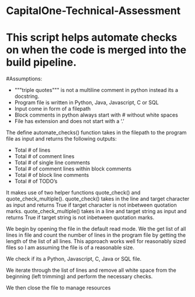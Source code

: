 # CapitalOne-Technical-Assessment
# This script helps automate checks on when the code is merged into the build pipeline.

#Assumptions: 
- """triple quotes""" is not a multiline comment in python instead its a docstring.
- Program file is written in Python, Java, Javascript, C or SQL
- Input come in form of a filepath
- Block comments in python always start with # without white spaces
- File has extension and does not start with a ‘.’

The define automate_checks() function takes in the filepath to the program file as input and returns the following outputs:
- Total # of lines
- Total # of comment lines
- Total # of single line comments
- Total # of comment lines within block comments
- Total # of block line comments
- Total # of TODO’s

It makes use of two helper functions quote_check() and quote_check_multiple(). quote_check() takes in the line and target character as input and returns True if target character is not inbetween quotation marks. quote_check_multiple() takes in a line and target string as input and returns True if target string is not inbetween quotation marks.

We begin by opening the file in the default read mode. We the get list of all lines in file and count the number of lines in the program file by getting the length of the list of all lines.
This approach works well for reasonably sized files so I am assuming the file is of a reasonable size.

We check if its a Python, Javascript, C, Java or SQL file.

We iterate through the list of lines and remove all white space from the beginning (left trimming) and perform the necessary checks.

We then close the file to manage resources
